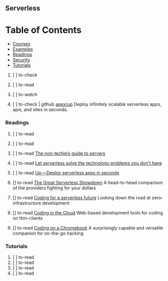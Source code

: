 ## Serverless

# Table of Contents
<!-- MarkdownTOC depth=4 -->
  - [Courses](#courses)
  - [Examples](#examples)
  - [Readings](#readings)
  - [Security](#security)
  - [Tutorials](#tutorials)
<!-- /MarkdownTOC -->

  1. [ ] to-check []()
  1. [ ] to-read []()
  1. [ ] to-watch []()

  1. [ ] to-check | github [apex/up](https://github.com/apex/up) Deploy infinitely scalable serverless apps, apis, and sites in seconds.

### Readings

  1. [ ] to-read []()
  1. [ ] to-read []()
  1. [ ] to-read [The non-techie’s guide to servers](https://hackernoon.com/the-non-techies-guide-to-servers-af1fa3dbf7d8)
  1. [ ] to-read [Let serverless solve the technology problems you don’t have](https://medium.com/statuscode/let-serverless-solve-the-technology-problems-you-dont-have-7b39e854567b)

  1. [ ] to-read [Up — Deploy serverless apps in seconds](https://medium.com/@tjholowaychuk/up-b3db1ca930ee)

  1. [] to-read [The Great Serverless Showdown](https://headmelted.com/serverless-showdown-4a771ca561d2) A head-to-head comparison of the providers fighting for your dollars
  1. [] to-read [Coding for a serverless future](https://headmelted.com/coding-for-a-serverless-future-f34ae86c6c2) Looking down the road at zero-infrastructure development
  1. [] to-read [Coding in the Cloud](https://headmelted.com/coding-in-the-cloud-72a9f41815c7) Web-based development tools for coding on thin-clients
  1. [] to-read [Coding on a Chromebook](https://headmelted.com/coding-on-a-chromebook-84335cce96c8) A surprisingly capable and versatile companion for on-the-go hacking

### Tutorials

  1. [ ] to-read []()
  1. [ ] to-read []()
  1. [ ] to-read []()
  1. [ ] to-read []()